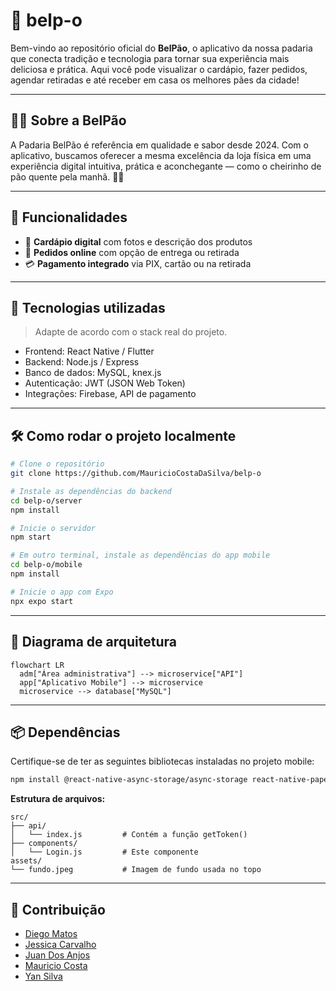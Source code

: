 # 🥖 belp-o

Bem-vindo ao repositório oficial do **BelPão**, o aplicativo da nossa padaria que conecta tradição e tecnologia para tornar sua experiência mais deliciosa e prática. Aqui você pode visualizar o cardápio, fazer pedidos, agendar retiradas e até receber em casa os melhores pães da cidade!

---

## 👨‍🍳 Sobre a BelPão

A Padaria BelPão é referência em qualidade e sabor desde 2024. Com o aplicativo, buscamos oferecer a mesma excelência da loja física em uma experiência digital intuitiva, prática e aconchegante — como o cheirinho de pão quente pela manhã. 🍞✨

---

## 📱 Funcionalidades

- 🥐 **Cardápio digital** com fotos e descrição dos produtos  
- 🛒 **Pedidos online** com opção de entrega ou retirada  
- 💳 **Pagamento integrado** via PIX, cartão ou na retirada  

---

## 🚀 Tecnologias utilizadas

> Adapte de acordo com o stack real do projeto.

- Frontend: React Native / Flutter  
- Backend: Node.js / Express  
- Banco de dados: MySQL, knex.js  
- Autenticação: JWT (JSON Web Token)  
- Integrações: Firebase, API de pagamento  

---

## 🛠️ Como rodar o projeto localmente

```bash
# Clone o repositório
git clone https://github.com/MauricioCostaDaSilva/belp-o

# Instale as dependências do backend
cd belp-o/server
npm install

# Inicie o servidor
npm start
```

```bash
# Em outro terminal, instale as dependências do app mobile
cd belp-o/mobile
npm install

# Inicie o app com Expo
npx expo start
```

---

## 📐 Diagrama de arquitetura

```mermaid
flowchart LR
  adm["Área administrativa"] --> microservice["API"]
  app["Aplicativo Mobile"] --> microservice
  microservice --> database["MySQL"]
```

---

## 📦 Dependências

Certifique-se de ter as seguintes bibliotecas instaladas no projeto mobile:

```bash
npm install @react-native-async-storage/async-storage react-native-paper react-router-native
```

**Estrutura de arquivos:**

```
src/
├── api/
│   └── index.js         # Contém a função getToken()
├── components/
│   └── Login.js         # Este componente
assets/
└── fundo.jpeg           # Imagem de fundo usada no topo
```

---

## 🤝 Contribuição

- [Diego Matos](https://github.com/dazevedoti)  
- [Jessica Carvalho](https://github.com/Jcaroliver02)  
- [Juan Dos Anjos](https://github.com/juananjos)  
- [Mauricio Costa](https://github.com/MauricioCostaDaSilva)  
- [Yan Silva](https://github.com/YanS2D)
